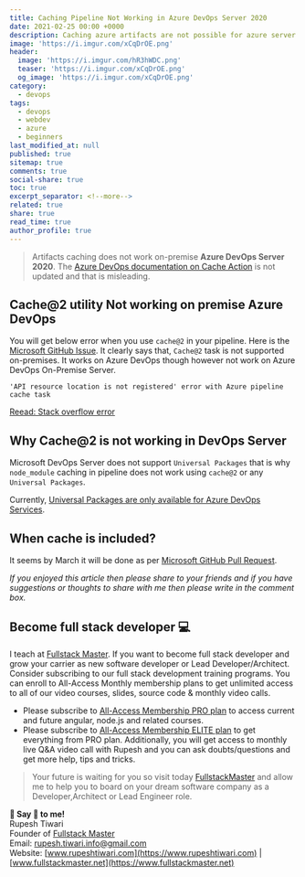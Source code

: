 ```yaml
---
title: Caching Pipeline Not Working in Azure DevOps Server 2020
date: 2021-02-25 00:00 +0000
description: Caching azure artifacts are not possible for azure server 2020
image: 'https://i.imgur.com/xCqDrOE.png'
header:
  image: 'https://i.imgur.com/hR3hWDC.png'
  teaser: 'https://i.imgur.com/xCqDrOE.png'
  og_image: 'https://i.imgur.com/xCqDrOE.png'
category:
  - devops
tags:
  - devops
  - webdev
  - azure
  - beginners
last_modified_at: null
published: true
sitemap: true
comments: true
social-share: true
toc: true
excerpt_separator: <!--more-->
related: true
share: true
read_time: true
author_profile: true
---
```


> Artifacts caching does not work on-premise **Azure DevOps Server 2020**. The [Azure DevOps documentation on Cache Action](https://docs.microsoft.com/en-us/azure/devops/pipelines/tasks/utility/cache?view=azure-devops) is not updated and that is misleading.

## Cache@2 utility Not working on premise Azure DevOps

You will get below error when you use `cache@2` in your pipeline. Here is the [Microsoft GitHub Issue](https://github.com/microsoft/azure-pipelines-tasks/issues/13937). It clearly says that, `Cache@2` task is not supported on-premises. It works on Azure DevOps though however not work on Azure DevOps On-Premise Server.

```
'API resource location is not registered' error with Azure pipeline cache task
```

[Reead: Stack overflow error](https://stackoverflow.com/questions/65187680/getting-api-resource-location-is-not-registered-error-with-azure-pipeline-cach)

## Why Cache@2 is not working in DevOps Server

Microsoft DevOps Server does not support `Universal Packages` that is why `node_module` caching in pipeline does not work using `cache@2` or any `Universal Packages`.

Currently, [Universal Packages are only available for Azure DevOps Services](https://developercommunity.visualstudio.com/content/problem/1223753/availability-of-universal-packages-in-azure-devops.html).

## When cache is included?

It seems by March it will be done as per [Microsoft GitHub Pull Request](https://github.com/Microsoft/azure-pipelines-yaml/pull/113).

_If you enjoyed this article then please share to your friends and if you have suggestions or thoughts to share with me then please write in the comment box._

## Become full stack developer 💻

I teach at [Fullstack Master](https://www.fullstackmaster.net). If you want to become full stack developer and grow your carrier as new software developer or Lead Developer/Architect. Consider subscribing to our full stack development training programs. You can enroll to All-Access Monthly membership plans to get unlimited access to all of our video courses, slides, source code & monthly video calls.

- Please subscribe to [All-Access Membership PRO plan](https://www.fullstackmaster.net/pro) to access current and future angular, node.js and related courses.
- Please subscribe to [All-Access Membership ELITE plan](https://www.fullstackmaster.net/elite) to get everything from PRO plan. Additionally, you will get access to monthly live Q&A video call with Rupesh and you can ask doubts/questions and get more help, tips and tricks.

> Your future is waiting for you so visit today [FullstackMaster](www.fullstackmaster.net) and allow me to help you to board on your dream software company as a Developer,Architect or Lead Engineer role.

**💖 Say 👋 to me!**
<br>Rupesh Tiwari
<br>Founder of [Fullstack Master](https://www.fullstackmaster.net)
<br>Email: <a href="mailto:rupesh.tiwari.info@gmail.com?subject=Hi">rupesh.tiwari.info@gmail.com</a>
<br>Website: [www.rupeshtiwari.com](https://www.rupeshtiwari.com) | [www.fullstackmaster.net](https://www.fullstackmaster.net)
